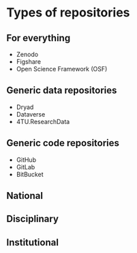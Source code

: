 # Types of repositories

## For everything
- Zenodo
- Figshare
- Open Science Framework (OSF)

## Generic data repositories
- Dryad
- Dataverse
- 4TU.ResearchData

## Generic code repositories
- GitHub
- GitLab
- BitBucket

## National

## Disciplinary

## Institutional

